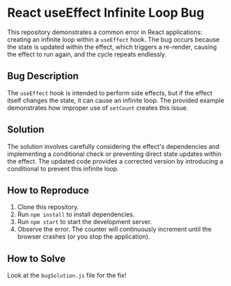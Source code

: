 # React useEffect Infinite Loop Bug

This repository demonstrates a common error in React applications: creating an infinite loop within a `useEffect` hook.  The bug occurs because the state is updated within the effect, which triggers a re-render, causing the effect to run again, and the cycle repeats endlessly.

## Bug Description
The `useEffect` hook is intended to perform side effects, but if the effect itself changes the state, it can cause an infinite loop.  The provided example demonstrates how improper use of `setCount` creates this issue.

## Solution
The solution involves carefully considering the effect's dependencies and implementing a conditional check or preventing direct state updates within the effect.  The updated code provides a corrected version by introducing a conditional to prevent this infinite loop.

## How to Reproduce
1. Clone this repository.
2. Run `npm install` to install dependencies.
3. Run `npm start` to start the development server.
4. Observe the error.  The counter will continuously increment until the browser crashes (or you stop the application).

## How to Solve
Look at the `bugSolution.js` file for the fix!